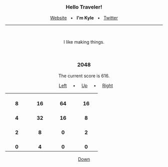 <h3 align="center">Hello Traveler!</h3>

<p align="center">
  <a href="https://kyledenief.me">Website</a>
  &nbsp;&nbsp;•&nbsp;&nbsp;
  <b>I'm Kyle</b>
  &nbsp;&nbsp;•&nbsp;&nbsp;
  <a href="https://x.com/ky421_">Twitter</a>
</p>

<hr>
</br>

<p align="center">I like making things.</p>

</br>

<h3 align="center">2048</h3>
<p align="center">
  The current score is 616.
</p>

<p align="center">
  &nbsp;&nbsp;
  <a href="https://readme.kyledenief.me/click/3">Left</a>
  &nbsp;&nbsp;&nbsp;&nbsp;•&nbsp;&nbsp;&nbsp;&nbsp;
  <a href="https://readme.kyledenief.me/click/1">Up</a>
  &nbsp;&nbsp;&nbsp;&nbsp;•&nbsp;&nbsp;&nbsp;&nbsp;
  <a href="https://readme.kyledenief.me/click/4">Right</a>
</p>

<table align="center">

<tr>

<td align="center">
  </br>
  <strong>8</strong>
  </br>
  <img width="58" height="0">
</td>

<td align="center">
  </br>
  <strong>16</strong>
  </br>
  <img width="58" height="0">
</td>

<td align="center">
  </br>
  <strong>64</strong>
  </br>
  <img width="58" height="0">
</td>

<td align="center">
  </br>
  <strong>16</strong>
  </br>
  <img width="58" height="0">
</td>

</tr>

<tr>

<td align="center">
  </br>
  <strong>4</strong>
  </br>
  <img width="58" height="0">
</td>

<td align="center">
  </br>
  <strong>32</strong>
  </br>
  <img width="58" height="0">
</td>

<td align="center">
  </br>
  <strong>16</strong>
  </br>
  <img width="58" height="0">
</td>

<td align="center">
  </br>
  <strong>8</strong>
  </br>
  <img width="58" height="0">
</td>

</tr>

<tr>

<td align="center">
  </br>
  <strong>2</strong>
  </br>
  <img width="58" height="0">
</td>

<td align="center">
  </br>
  <strong>8</strong>
  </br>
  <img width="58" height="0">
</td>

<td align="center">
  </br>
  <strong>0</strong>
  </br>
  <img width="58" height="0">
</td>

<td align="center">
  </br>
  <strong>2</strong>
  </br>
  <img width="58" height="0">
</td>

</tr>

<tr>

<td align="center">
  </br>
  <strong>0</strong>
  </br>
  <img width="58" height="0">
</td>

<td align="center">
  </br>
  <strong>4</strong>
  </br>
  <img width="58" height="0">
</td>

<td align="center">
  </br>
  <strong>0</strong>
  </br>
  <img width="58" height="0">
</td>

<td align="center">
  </br>
  <strong>0</strong>
  </br>
  <img width="58" height="0">
</td>

</tr>

</table>

<p align="center"><a href="https://readme.kyledenief.me/click/2">Down</a></p>